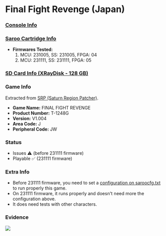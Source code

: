 # Final Fight Revenge (Japan)

### [Console Info](../../../../../Info/Consoles/VA13/README.md)

### [Saroo Cartridge Info](../../../../../Info/Cartridges/RetroGameParadiseStore/1.32F/README.md)

- <b>Firmwares Tested:</b>
  1. MCU: 231005, SS: 231005, FPGA: 04
  2. MCU: 231111, SS: 231111, FPGA: 05

### [SD Card Info (XRayDisk - 128 GB)](../../../../../Info/SdCards/XRayDisk/128GB/fat32/README.md)

### Game Info

Extracted from [SRP (Saturn Region Patcher)](https://segaxtreme.net/resources/saturn-region-patcher.81/download).

- <b>Game Name:</b> FINAL FIGHT REVENGE
- <b>Product Number:</b> T-1248G
- <b>Version:</b> V1.004
- <b>Area Code:</b> J
- <b>Peripheral Code:</b> JW

### Status

- Issues :warning: (before 231111 firmware)
- Playable :white_check_mark: (231111 firmware)

### Extra Info

- Before 231111 firmware, you need to set a [configuration on saroocfg.txt](https://github.com/williamdsw/saroo_configurations/blob/master/JP/T-1248G/README.md) to run properly this game.
- On 231111 firmware, it runs properly and doesn't need more the configuration above.
- It does need tests with other characters.

### Evidence

[![](https://img.youtube.com/vi/13zsammNhjM/0.jpg)](https://www.youtube.com/watch?v=13zsammNhjM)
